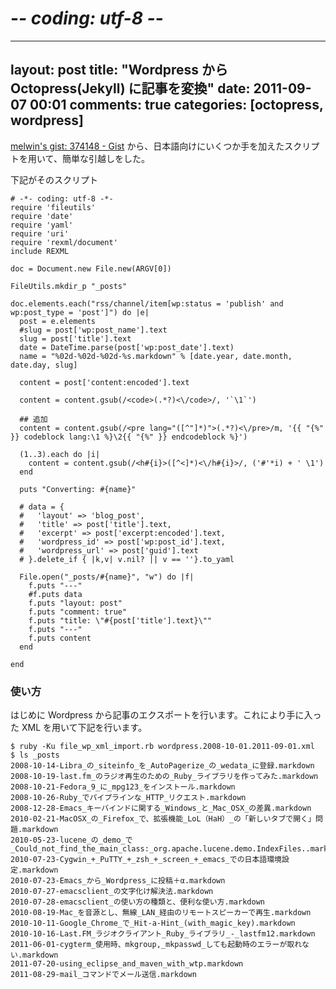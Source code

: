 # -*- coding: utf-8 -*-
---
layout: post
title: "Wordpress から Octopress(Jekyll) に記事を変換"
date: 2011-09-07 00:01
comments: true
categories: [octopress, wordpress]
---

[melwin\'s gist: 374148 - Gist](https://gist.github.com/374148#file_wp_xml_import.rb)
から、日本語向けにいくつか手を加えたスクリプトを用いて、簡単な引越しをした。

下記がそのスクリプト

~~~~~~~~~~~~~~~~~~~~~
# -*- coding: utf-8 -*-
require 'fileutils'
require 'date'
require 'yaml'
require 'uri'
require 'rexml/document'
include REXML

doc = Document.new File.new(ARGV[0])

FileUtils.mkdir_p "_posts"

doc.elements.each("rss/channel/item[wp:status = 'publish' and wp:post_type = 'post']") do |e|
  post = e.elements
  #slug = post['wp:post_name'].text
  slug = post['title'].text
  date = DateTime.parse(post['wp:post_date'].text)
  name = "%02d-%02d-%02d-%s.markdown" % [date.year, date.month, date.day, slug]

  content = post['content:encoded'].text

  content = content.gsub(/<code>(.*?)<\/code>/, '`\1`')

  ## 追加
  content = content.gsub(/<pre lang="([^"]*)">(.*?)<\/pre>/m, '{{ "{%" }} codeblock lang:\1 %}\2{{ "{%" }} endcodeblock %}')

  (1..3).each do |i|
	content = content.gsub(/<h#{i}>([^<]*)<\/h#{i}>/, ('#'*i) + ' \1')
  end

  puts "Converting: #{name}"

  # data = {
  #	  'layout' => 'blog_post',
  #	  'title' => post['title'].text,
  #	  'excerpt' => post['excerpt:encoded'].text,
  #	  'wordpress_id' => post['wp:post_id'].text,
  #	  'wordpress_url' => post['guid'].text
  # }.delete_if { |k,v| v.nil? || v == ''}.to_yaml

  File.open("_posts/#{name}", "w") do |f|
	f.puts "---"
	#f.puts data
	f.puts "layout: post"
	f.puts "comment: true"
	f.puts "title: \"#{post['title'].text}\""
	f.puts "---"
	f.puts content
  end

end
~~~~~~~~~~~~~~~~~~~~~

### 使い方

はじめに Wordpress から記事のエクスポートを行います。これにより手に入った
XML を用いて下記を行います。

~~~~~~~~~~~~~~~~~~~~~
$ ruby -Ku file_wp_xml_import.rb wordpress.2008-10-01.2011-09-01.xml
$ ls _posts
2008-10-14-Libra_の_siteinfo_を_AutoPagerize_の_wedata_に登録.markdown
2008-10-19-last.fm_のラジオ再生のための_Ruby_ライブラリを作ってみた.markdown
2008-10-21-Fedora_9_に_mpg123_をインストール.markdown
2008-10-26-Ruby_でパイプラインな_HTTP_リクエスト.markdown
2008-12-28-Emacs_キーバインドに関する_Windows_と_Mac_OSX_の差異.markdown
2010-02-21-MacOSX_の_Firefox_で、拡張機能_LoL（HaH）_の「新しいタブで開く」問題.markdown
2010-05-23-lucene_の_demo_で_Could_not_find_the_main_class:_org.apache.lucene.demo.IndexFiles..markdown
2010-07-23-Cygwin_+_PuTTY_+_zsh_+_screen_+_emacs_での日本語環境設定.markdown
2010-07-23-Emacs_から_Wordpress_に投稿＋α.markdown
2010-07-27-emacsclient_の文字化け解決法.markdown
2010-07-28-emacsclient_の使い方の種類と、便利な使い方.markdown
2010-08-19-Mac_を音源とし、無線_LAN_経由のリモートスピーカーで再生.markdown
2010-10-11-Google_Chrome_で_Hit-a-Hint_(with_magic_key).markdown
2010-10-16-Last.FM_ラジオクライアント_Ruby_ライブラリ_-_lastfm12.markdown
2011-06-01-cygterm_使用時、mkgroup,_mkpasswd_しても起動時のエラーが取れない.markdown
2011-07-20-using_eclipse_and_maven_with_wtp.markdown
2011-08-29-mail_コマンドでメール送信.markdown
~~~~~~~~~~~~~~~~~~~~~
